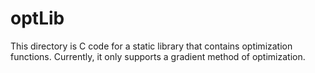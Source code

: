 
optLib
======

This directory is C code for a static library that contains optimization 
functions.  Currently, it only supports a gradient method of optimization.



